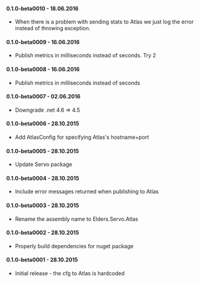 #### 0.1.0-beta0010 - 18.06.2016
* When there is a problem with sending stats to Atlas we just log the error instead of throwing exception.

#### 0.1.0-beta0009 - 16.06.2016
* Publish metrics in milliseconds instead of seconds. Try 2

#### 0.1.0-beta0008 - 16.06.2016
* Publish metrics in milliseconds instead of seconds

#### 0.1.0-beta0007 - 02.06.2016
* Downgrade .net 4.6 => 4.5

#### 0.1.0-beta0006 - 28.10.2015
* Add AtlasConfig for specifying Atlas's hostname+port

#### 0.1.0-beta0005 - 28.10.2015
* Update Servo package

#### 0.1.0-beta0004 - 28.10.2015
* Include error messages returned when publishing to Atlas

#### 0.1.0-beta0003 - 28.10.2015
* Rename the assembly name to Elders.Servo.Atlas

#### 0.1.0-beta0002 - 28.10.2015
* Properly build dependencies for nuget package

#### 0.1.0-beta0001 - 28.10.2015
* Initial release - the cfg to Atlas is hardcoded
